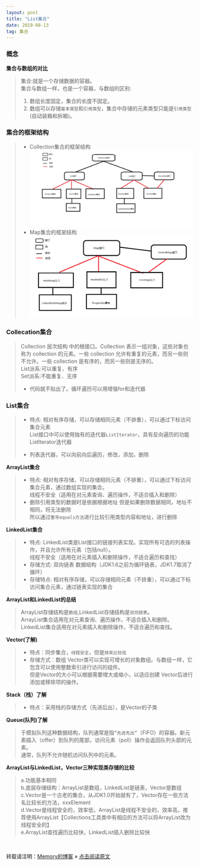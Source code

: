```yaml
---
layout: post
title: "List集合"
date: 2019-08-13
tag: 集合
---
```

### 概念

**集合与数组的对比**

> 集合:就是一个存储数据的容器。<br>
> 集合与数组一样，也是一个容器，与数组的区别:<br>
> 1. 数组长度固定，集合的长度不固定。
> 2. 数组可以存储`基本类型`和`引用类型`，集合中存储的元素类型只能是`引用类型`(自动装箱和拆箱)。

### 集合的框架结构

> * Collection集合的框架结构
> ![Collection集合](/images/Collection集合.png)
> * Map集合的框架结构
> ![Map集合](/images/Map集合.png)

### Collecation集合

> Collection 层次结构 中的根接口。Collection 表示一组对象，这些对象也称为 collection 的元素。一些 collection 允许有重复的元素，而另一些则不允许。一些 collection 是有序的，而另一些则是无序的。<br>
> List派系:可以重复、有序<br>
> Set派系:不能重复、无序
> * 代码就不贴出了。循环遍历可以用增强for和迭代器

### List集合

> * 特点:
> 相对有序存储，可以存储相同元素（不排重），可以通过下标访问集合元素<br>
> List接口中可以使用独有的迭代器`ListIterator`，具有反向遍历的功能<br>
> ListIterator迭代器
> - 列表迭代器，可以向前向后遍历，修改，添加，删除

**ArrayList集合**

> * 特点:
> 相对有序存储，可以存储相同元素（不排重），可以通过下标访问集合元素，通过数组实现的集合。<br>
> 线程不安全（适用在对元素查询、遍历操作，不适合插入和删除）
> * 删除引用类型的数据时是依据根据地址
> 但是如果删除数据相同，地址不相同，将无法删除<br>
> 所以通过`重写equals方法`进行比较引用类型内容和地址，进行删除

**LinkedList集合**

> * 特点:
> LinkedList类是List接口的链接列表实现。实现所有可选的列表操作，并且允许所有元素（包括null）。<br>
> 线程不安全（适用在对元素插入和删除操作，不适合遍历和查找）
> * 存储方式:
> 双向链表 数据结构（JDK1.6之前为循环链表，JDK1.7取消了循环）
> * 存储特点:
> 相对有序存储，可以存储相同元素（不排重），可以通过下标访问集合元素，通过链表实现的集合

**ArrayList和LinkedList的总结**

> ArrayList存储结构是`数组`,LinkedList存储结构是`双向链表`。<br>
> ArrayList集合适用在对元素查询、遍历操作，不适合插入和删除。<br>
> LinkedList集合适用在对元素插入和删除操作，不适合遍历和查找。

**Vector(了解)**

> * 特点：同步集合，`线程安全`，但是`效率比较低`
> * 存储方式：数组
> Vector类可以实现可增长的对象数组。与数组一样，它包含可以使用整数索引进行访问的组件。<br>
> 但是Vector的大小可以根据需要增大或缩小，以适应创建 Vector后进行添加或移除项的操作。

**Stack（栈）了解**

> - 特点：采用栈的存储方式（先进后出），是Vector的子类

**Queue(队列)了解**

> 于模拟队列这种数据结构，队列通常是指`“先进先出”`（FIFO）的容器。新元素插入（offer）到队列的尾部，访问元素（poll）操作会返回队列头部的元素。<br>
> 通常，队列不允许随机访问队列中的元素。

**ArrayList与LinkedList，Vector三种实现类存储的比较**

> a.功能基本相同<br>
> b.底层存储结构：ArrayList是数组，LinkedList是链表，Vector是数组<br>
> c.Vector是一个古老的集合，从JDK1.0开始就有了，Vector存在一些方法名比较长的方法，xxxElement<br>
> d.Vector是线程安全的，效率低，ArrayList是线程不安全的，效率高，推荐使用ArrayList【Collections工具类中有相应的方法可以将ArrayList改为线程安全的】<br>
> e.ArrayList查找遍历比较快，LinkedList插入删除比较快

<br>

转载请注明：[Memory的博客](https://www.shendonghai.com) » [点击阅读原文](https://www.shendonghai.com/2018/04/Hibernate/) 
